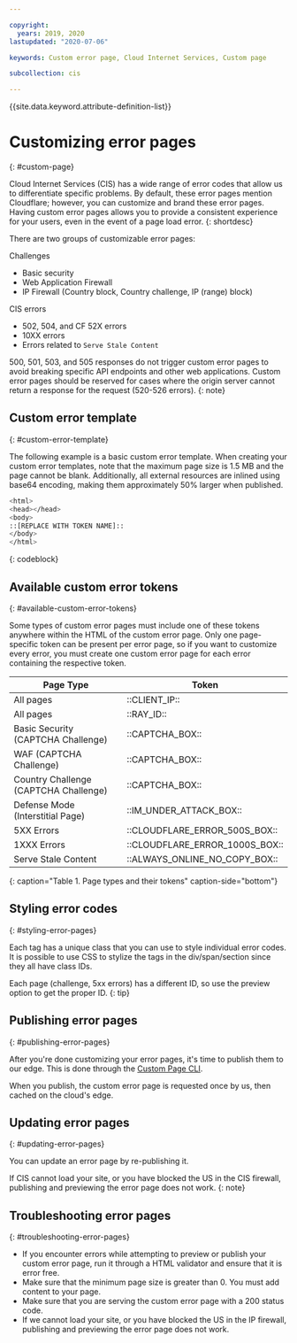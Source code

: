 ```yaml
---

copyright:
  years: 2019, 2020
lastupdated: "2020-07-06"

keywords: Custom error page, Cloud Internet Services, Custom page

subcollection: cis

---
```


{{site.data.keyword.attribute-definition-list}}

# Customizing error pages
{: #custom-page}

Cloud Internet Services (CIS) has a wide range of error codes that allow us to differentiate specific problems. By default, these error pages mention Cloudflare; however, you can customize and brand these error pages. Having custom error pages 
allows you to provide a consistent experience for your users, even in the event of a page load error.
{: shortdesc}

There are two groups of customizable error pages:

Challenges
* Basic security
* Web Application Firewall
* IP Firewall (Country block, Country challenge, IP (range) block)

CIS errors
* 502, 504, and CF 52X errors
* 10XX errors
* Errors related to `Serve Stale Content`

500, 501, 503, and 505 responses do not trigger custom error pages to avoid breaking specific API endpoints and other web applications. Custom error pages should be reserved for cases where the origin server cannot return a response for the request (520-526 errors).
{: note}

## Custom error template
{: #custom-error-template}

The following example is a basic custom error template. When creating your custom error templates, note that the maximum page size is 1.5 MB and the page cannot be blank. Additionally, all external resources are inlined using base64 encoding, making them approximately 50% larger when published.

```sh
<html>
<head></head>
<body>
::[REPLACE WITH TOKEN NAME]::
</body>
</html>
```
{: codeblock}

## Available custom error tokens
{: #available-custom-error-tokens}

Some types of custom error pages must include one of these tokens anywhere within the HTML of the custom error page. Only one page-specific token can be present per error page, so if you want to customize every error, you must create one custom error page for each error containing the respective token.

|Page Type |Token |
|------|------|
|All pages | ::CLIENT_IP::|
|All pages | ::RAY_ID::|
|Basic Security (CAPTCHA Challenge) | ::CAPTCHA_BOX::|
|WAF (CAPTCHA Challenge) | ::CAPTCHA_BOX::|
|Country Challenge (CAPTCHA Challenge) | ::CAPTCHA_BOX::|
|Defense Mode (Interstitial Page) | ::IM_UNDER_ATTACK_BOX::|
|5XX Errors |::CLOUDFLARE_ERROR_500S_BOX::|
|1XXX Errors |::CLOUDFLARE_ERROR_1000S_BOX::|
|Serve Stale Content | ::ALWAYS_ONLINE_NO_COPY_BOX::|
{: caption="Table 1. Page types and their tokens" caption-side="bottom"}

## Styling error codes
{: #styling-error-pages}

Each tag has a unique class that you can use to style individual error codes. It is possible to use CSS to stylize the tags in the div/span/section since they all have class IDs.

Each page (challenge, 5xx errors) has a different ID, so use the preview option to get the proper ID.
{: tip}

## Publishing error pages
{: #publishing-error-pages}

After you're done customizing your error pages, it's time to publish them to our edge. This is done through the [Custom Page CLI](/docs/cis?topic=cis-cis-cli#custom-pages).

When you publish, the custom error page is requested once by us, then cached on the cloud's edge.

## Updating error pages
{: #updating-error-pages}

You can update an error page by re-publishing it.

If CIS cannot load your site, or you have blocked the US in the CIS firewall, publishing and previewing the error page does not work.
{: note}

## Troubleshooting error pages
{: #troubleshooting-error-pages}

*  If you encounter errors while attempting to preview or publish your custom error page, run it through a HTML validator and ensure that it is error free.
*  Make sure that the minimum page size is greater than 0. You must add content to your page.
*  Make sure that you are serving the custom error page with a 200 status code.
*  If we cannot load your site, or you have blocked the US in the IP firewall, publishing and previewing the error page does not work.
